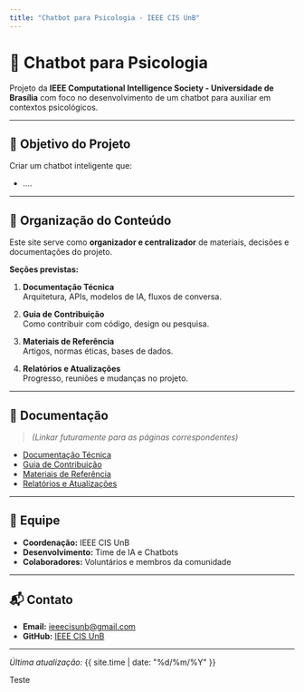 ```yaml
---
title: "Chatbot para Psicologia - IEEE CIS UnB"
---
```


# 🤖 Chatbot para Psicologia
Projeto da **IEEE Computational Intelligence Society - Universidade de Brasília** com foco no desenvolvimento de um chatbot para auxiliar em contextos psicológicos.

---

## 📌 Objetivo do Projeto
Criar um chatbot inteligente que:
- ....

---

## 📂 Organização do Conteúdo
Este site serve como **organizador e centralizador** de materiais, decisões e documentações do projeto.

**Seções previstas:**
1. **Documentação Técnica**  
   Arquitetura, APIs, modelos de IA, fluxos de conversa.

2. **Guia de Contribuição**  
   Como contribuir com código, design ou pesquisa.

3. **Materiais de Referência**  
   Artigos, normas éticas, bases de dados.

4. **Relatórios e Atualizações**  
   Progresso, reuniões e mudanças no projeto.

---

## 📄 Documentação
> *(Linkar futuramente para as páginas correspondentes)*

- [Documentação Técnica](#)
- [Guia de Contribuição](#)
- [Materiais de Referência](#)
- [Relatórios e Atualizações](#)

---

## 👥 Equipe
- **Coordenação:** IEEE CIS UnB  
- **Desenvolvimento:** Time de IA e Chatbots  
- **Colaboradores:** Voluntários e membros da comunidade

---

## 📬 Contato
- **Email:** ieeecisunb@gmail.com
- **GitHub:** [IEEE CIS UnB](https://unb-cis.github.io/Chatbot-Psicologia/)

---

*Última atualização:* {{ site.time | date: "%d/%m/%Y" }}

Teste